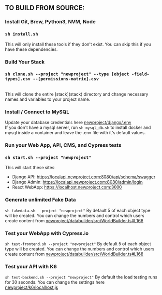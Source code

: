 ## TO BUILD FROM SOURCE:


### Install Git, Brew, Python3, NVM, Node  
### `sh install.sh`
This will only install these tools if they don't exist. You can skip this if you have these dependencies.

### Build Your Stack
### `sh clone.sh --project "newproject" --type [object -field-types].csv --[permissions-matrix].csv`
<br />
This will clone the entire [stack](stack) directory and change necessary names and variables to your project name.

### Install / Connect to MySQL  
Update your database credentials here [newproject/django/.env](/stack/django/.env#L16)
<br />
If you don't have a mysql server, run `sh mysql_db.sh` to install docker and mysql inside a container and leave the .env file with it's default values.


### Run your Web App, API, CMS, and Cypress tests 
### `sh start.sh --project "newproject"`

This will start these sites:
- Django API: https://localapi.newproject.com:8080/api/schema/swagger
- Django Admin: https://localapi.newproject.com:8080/admin/login
- React WebApp: https://localhost.newproject.com:3000

### Generate unlimited Fake Data 
`sh fakedata.sh --project "newproject"`
By default 5 of each object type will be created. You can change the numbers and control which users create content from [newproject/databuilder/src/WorldBuilder.ts#L168](stack/databuilder/src/WorldBuilder.ts#L168)

### Test your WebApp with Cypress.io
`sh test-frontend.sh --project "newproject"`
By default 5 of each object type will be created. You can change the numbers and control which users create content from [newproject/databuilder/src/WorldBuilder.ts#L168](stack/databuilder/src/WorldBuilder.ts#L168)

### Test your API with K6
`sh test-backend.sh --project "newproject"`
By default the load testing runs for 30 seconds. You can change the settings here [newproject/k6/localhost.js](stack/k6/localhost.js#L4)

